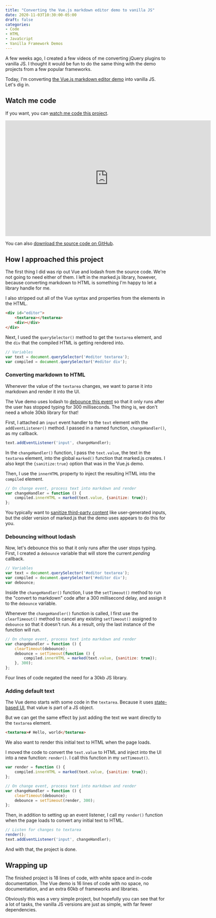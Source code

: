 ```yaml
---
title: "Converting the Vue.js markdown editor demo to vanilla JS"
date: 2020-11-03T10:30:00-05:00
draft: false
categories:
- Code
- HTML
- JavaScript
- Vanilla Framework Demos
---
```


A few weeks ago, I created a few videos of me converting jQuery plugins to vanilla JS. I thought it would be fun to do the same thing with the demo projects from a few popular frameworks.

Today, I'm converting [the Vue.js markdown editor demo](https://vuejs.org/v2/examples/index.html) into vanilla JS. Let's dig in.

## Watch me code

If you want, you can [watch me code this project](https://vimeo.com/475073143).

<iframe src="https://player.vimeo.com/video/475073143?color=0088cc&title=0&byline=0&portrait=0" width="640" height="360" frameborder="0" allow="autoplay; fullscreen" allowfullscreen></iframe>

You can also [download the source code on GitHub](https://gist.github.com/cferdinandi/81e666a602f6b5fe2aa0cffd6e31b6ab).

## How I approached this project

The first thing I did was rip out Vue and lodash from the source code. We're not going to need either of them. I left in the marked.js library, however, because converting markdown to HTML is something I'm happy to let a library handle for me.

I also stripped out all of the Vue syntax and properties from the elements in the HTML.

```html
<div id="editor">
	<textarea></textarea>
	<div></div>
</div>
```

Next, I used the `querySelector()` method to get the `textarea` element, and the `div` that the compiled HTML is getting rendered into.

```js
// Variables
var text = document.querySelector('#editor textarea');
var compiled = document.querySelector('#editor div');
```

### Converting markdown to HTML

Whenever the value of the `textarea` changes, we want to parse it into markdown and render it into the UI.

The Vue demo uses lodash to [debounce this event](/debouncing-vs.-throttling-with-vanilla-js/) so that it only runs after the user has stopped typing for 300 milliseconds. The thing is, we don't need a whole 30kb library for that!

First, I attached an `input` event handler to the `text` element with the `addEventListener()` method. I passed in a named function, `changeHandler()`, as my callback.

```js
text.addEventListener('input', changeHandler);
```

In the `changeHandler()` function, I pass the `text.value`, the text in the `textarea` element, into the global `marked()` function that marked.js creates. I also kept the `{sanitize:true}` option that was in the Vue.js demo.

Then, I use the `innerHTML` property to inject the resulting HTML into the `compiled` element.

```js
// On change event, process text into markdown and render
var changeHandler = function () {
	compiled.innerHTML = marked(text.value, {sanitize: true});
};
```

You typically want to [sanitize third-party content](/how-to-sanitize-third-party-content-with-vanilla-js-to-prevent-cross-site-scripting-xss-attacks/) like user-generated inputs, but the older version of marked.js that the demo uses appears to do this for you.

### Debouncing without lodash

Now, let's debounce this so that it only runs after the user stops typing. First, I created a `debounce` variable that will store the current _pending_ callback.

```js
// Variables
var text = document.querySelector('#editor textarea');
var compiled = document.querySelector('#editor div');
var debounce;
```

Inside the `changeHandler()` function, I use the `setTimeout()` method to run the "convert to markdown" code after a 300 millisecond delay, and assign it to the `debounce` variable.

Whenever the `changeHandler()` function is called, I first use the `clearTimeout()` method to cancel any existing `setTimeout()` assigned to `debounce` so that it doesn't run. As a result, only the last instance of the function will run.

```js
// On change event, process text into markdown and render
var changeHandler = function () {
	clearTimeout(debounce);
	debounce = setTimeout(function () {
		compiled.innerHTML = marked(text.value, {sanitize: true});
	}, 300);
};
```

Four lines of code negated the need for a 30kb JS library.

### Adding default text

The Vue demo starts with some code in the `textarea`. Because it uses [state-based UI](/how-to-create-a-state-based-ui-component-with-vanilla-js/), that value is part of a JS object.

But we can get the same effect by just adding the text we want directly to the `textarea` element.

```html
<textarea># Hello, world</textarea>
```

We also want to render this initial text to HTML when the page loads.

I moved the code to convert the `text.value` to HTML and inject into the UI into a new function: `render()`. I call this function in my `setTimeout()`.

```js
var render = function () {
	compiled.innerHTML = marked(text.value, {sanitize: true});
};

// On change event, process text into markdown and render
var changeHandler = function () {
	clearTimeout(debounce);
	debounce = setTimeout(render, 300);
};
```

Then, in addition to setting up an event listener, I call my `render()` function when the page loads to convert any initial text to HTML.

```js
// Listen for changes to textarea
render();
text.addEventListener('input', changeHandler);
```

And with that, the project is done.

## Wrapping up

The finished project is 18 lines of code, with white space and in-code documentation. The Vue demo is 16 lines of code with no space, no documentation, and an extra 60kb of frameworks and libraries.

Obviously this was a very simple project, but hopefully you can see that for a lot of tasks, the vanilla JS versions are just as simple, with far fewer dependencies.